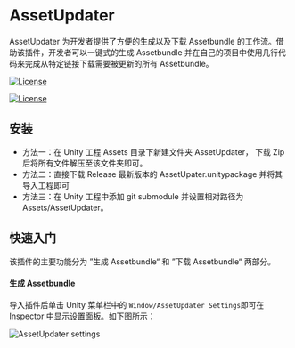 # AssetUpdater

AssetUpdater 为开发者提供了方便的生成以及下载 Assetbundle 的工作流。借助该插件，开发者可以一键式的生成 Assetbundle 并在自己的项目中使用几行代码来完成从特定链接下载需要被更新的所有 Assetbundle。

[![License](https://img.shields.io/badge/license-MIT-green.svg)](https://github.com/sNaticY/AssetUpdater-Core/blob/master/LICENSE)

[![License](https://img.shields.io/badge/pre--release-v0.9-orange.svg)](https://github.com/sNaticY/AssetUpdater-Core/releases)

## 安装

* 方法一：在 Unity 工程 Assets 目录下新建文件夹 AssetUpdater， 下载 Zip 后将所有文件解压至该文件夹即可。
* 方法二：直接下载 Release 最新版本的 AssetUpater.unitypackage 并将其导入工程即可
* 方法三：在 Unity 工程中添加 git submodule 并设置相对路径为 Assets/AssetUpdater。

## 快速入门

该插件的主要功能分为 ”生成 Assetbundle“ 和 ”下载 Assetbundle“ 两部分。

#### 生成 Assetbundle

导入插件后单击 Unity 菜单栏中的 `Window/AssetUpdater Settings`即可在 Inspector 中显示设置面板。如下图所示：

![AssetUpdater settings](http://osccnzbxn.bkt.clouddn.com/asset-updater-settings.png)

